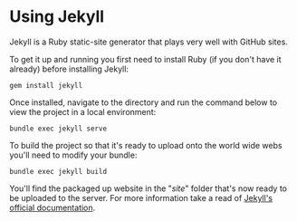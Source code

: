
# Using Jekyll

Jekyll is a Ruby static-site generator that plays very well with GitHub sites.

To get it up and running you first need to install Ruby (if you don't have it already) before installing Jekyll:

```
gem install jekyll
```

Once installed, navigate to the directory and run the command below to view the project in a local environment: 

```
bundle exec jekyll serve
```

To build the project so that it's ready to upload onto the world wide webs you'll need to modify your bundle:

```
bundle exec jekyll build
```

You'll find the packaged up website in the "_site_" folder that's now ready to be uploaded to the server. For more information take a read of [Jekyll's official documentation](https://jekyllrb.com/docs/installation/).
